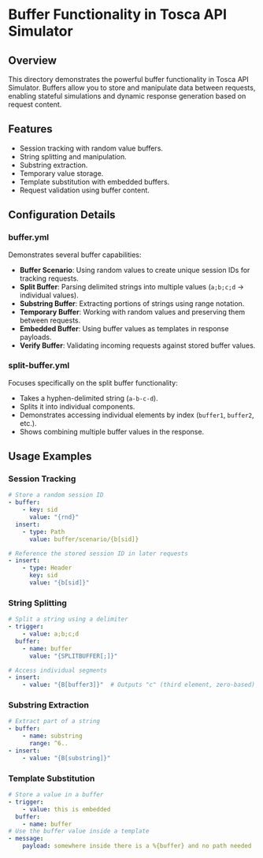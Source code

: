 # Buffer Functionality in Tosca API Simulator

## Overview

This directory demonstrates the powerful buffer functionality in Tosca API Simulator. Buffers allow you to store and manipulate data between requests, enabling stateful simulations and dynamic response generation based on request content.

## Features

- Session tracking with random value buffers.
- String splitting and manipulation.
- Substring extraction.
- Temporary value storage.
- Template substitution with embedded buffers.
- Request validation using buffer content.

## Configuration Details

### buffer.yml

Demonstrates several buffer capabilities:

- **Buffer Scenario**: Using random values to create unique session IDs for tracking requests.
- **Split Buffer**: Parsing delimited strings into multiple values (`a;b;c;d` → individual values).
- **Substring Buffer**: Extracting portions of strings using range notation.
- **Temporary Buffer**: Working with random values and preserving them between requests.
- **Embedded Buffer**: Using buffer values as templates in response payloads.
- **Verify Buffer**: Validating incoming requests against stored buffer values.

### split-buffer.yml

Focuses specifically on the split buffer functionality:

- Takes a hyphen-delimited string (`a-b-c-d`).
- Splits it into individual components.
- Demonstrates accessing individual elements by index (`buffer1`, `buffer2`, etc.).
- Shows combining multiple buffer values in the response.

## Usage Examples

### Session Tracking

```yaml
# Store a random session ID
- buffer:
    - key: sid
      value: "{rnd}"
  insert:
    - type: Path
      value: buffer/scenario/{b[sid]}

# Reference the stored session ID in later requests
- insert:
    - type: Header
      key: sid
      value: "{b[sid]}"
```

### String Splitting

```yaml
# Split a string using a delimiter
- trigger:
    - value: a;b;c;d
  buffer:
    - name: buffer
      value: "{SPLITBUFFER[;]}"

# Access individual segments
- insert:
    - value: "{B[buffer3]}"  # Outputs "c" (third element, zero-based)
```

### Substring Extraction

```yaml
# Extract part of a string
- buffer:
    - name: substring
      range: ^6..
- insert:
    - value: "{B[substring]}"
```

### Template Substitution

```yaml
# Store a value in a buffer
- trigger:
    - value: this is embedded
  buffer:
    - name: buffer
# Use the buffer value inside a template
- message:
    payload: somewhere inside there is a %{buffer} and no path needed
```
